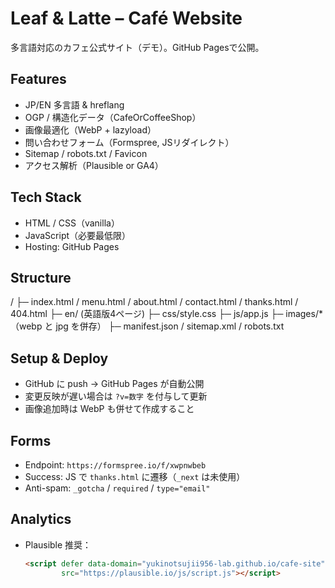 # Leaf & Latte – Café Website

多言語対応のカフェ公式サイト（デモ）。GitHub Pagesで公開。

## Features
- JP/EN 多言語 & hreflang
- OGP / 構造化データ（CafeOrCoffeeShop）
- 画像最適化（WebP + lazyload）
- 問い合わせフォーム（Formspree, JSリダイレクト）
- Sitemap / robots.txt / Favicon
- アクセス解析（Plausible or GA4）

## Tech Stack
- HTML / CSS（vanilla）
- JavaScript（必要最低限）
- Hosting: GitHub Pages

## Structure
/
├─ index.html / menu.html / about.html / contact.html / thanks.html / 404.html
├─ en/ (英語版4ページ)
├─ css/style.css
├─ js/app.js
├─ images/* （webp と jpg を併存）
├─ manifest.json / sitemap.xml / robots.txt

## Setup & Deploy
- GitHub に push → GitHub Pages が自動公開
- 変更反映が遅い場合は `?v=数字` を付与して更新
- 画像追加時は WebP も併せて作成すること

## Forms
- Endpoint: `https://formspree.io/f/xwpnwbeb`
- Success: JS で `thanks.html` に遷移（`_next` は未使用）
- Anti-spam: `_gotcha` / `required` / `type="email"`

## Analytics
- Plausible 推奨：
  ```html
  <script defer data-domain="yukinotsujii956-lab.github.io/cafe-site"
          src="https://plausible.io/js/script.js"></script>

